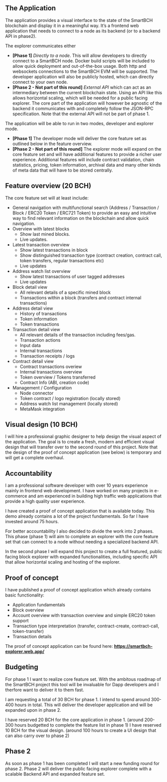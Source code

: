 ## The Application
The application provides a visual interface to the state of the SmartBCH blockchain and display it in a meaningful way. It’s a frontend web application that needs to connect to a node as its backend (or to a backend API in phase2).

The explorer communicates either
- **[Phase 1]** *Directly to a node*.
This will allow developers to directly connect to a SmartBCH node. Docker build scripts will be included to allow quick deployment and out-of-the-box usage. Both http and websockets connections to the SmartBCH EVM will be supported. The developer application will also be publicly hosted, which can directly connect to your own node.
- **[Phase 2 - Not part of this round]** *External API* which can act as an intermediary between the current blockchain state. Using an API like this allows horizontal scaling, which will be needed for a public facing explorer. The core part of the application will however be agnostic of the backend it communicates with and completely follow the JSON-RPC specification. Note that the external API will not be part of phase 1.

The application will be able to run in two modes, developer and explorer mode.
- **[Phase 1]**
The developer mode will deliver the core feature set as outlined below in the feature overview.
- **[Phase 2 - Not part of this round]**
The explorer mode will expand on the core feature set and will have additional features to provide a richer user experience. Additional features will include contract validation, chain statistics, pricing, token information, archival data and many other kinds of meta data that will have to be stored centrally.

## Feature overview (20 BCH)
The core feature set will at least include:

- General navigation with multifunctional search (Address / Transaction / Block / ERC20 Token / ERC721 Token) to provide an easy and intuitive way to find relevant information on the blockchain and allow quick navigation.
- Overview with latest blocks
    - Show last mined blocks.
    - Live updates.
- Latest transaction overview
    - Show latest transactions in block
    - Show distinguished transaction type (contract creation, contract call, token transfers, regular transactions etc)
    - Live updates
- Address watch list overview
    - Show latest transactions of user tagged addresses
    - Live updates
- Block detail view
    - All relevant details of a specific mined block
    - Transactions within a block (transfers and contract internal transactions)
- Address detail view
    - History of transactions
    - Token information
    - Token transactions
- Transaction detail view
    - All relevant details of the transaction including fees/gas.
    - Transaction actions
    - Input data
    - Internal transactions
    - Transaction receipts / logs
- Contract detail view
    - Contract transactions overiew
    - Internal transactions overview
    - Token overview / Tokens transferred
    - Contract Info (ABI, creation code)
- Management / Configuration
    - Node connector
    - Token contract / logo registration (locally stored)
    - Address watch list management (locally stored)
    - MetaMask integration

## Visual design (10 BCH)
I will hire a professional graphic designer to help design the visual aspect of the application. The goal is to create a fresh, modern and efficient visual design that will transfer over to the second round of this project. Note that the design of the proof of concept application (see below) is temporary and will get a complete overhaul.

## Accountability
I am a professional software developer with over 10 years experience mainly in frontend web development. I have worked on many projects in e-commerce and am experienced in building high traffic web applications that provide a high quality user experience.

I have created a proof of concept application that is available today. This demo already contains a lot of the project fundamentals. So far I have invested around 75 hours.

For better accountability I also decided to divide the work into 2 phases. This phase (phase 1) will aim to complete an explorer with the core feature set that can connect to a node without needing a specialized backend API.

In the second phase I will expand this project to create a full featured, public facing block explorer with expanded functionalities, including specific API that allow horizontal scaling and hosting of the explorer.

## Proof of concept
I have published a proof of concept application which already contains basic functionality:
- Application fundamentals
- Block overview
- Account overview with transaction overview and simple ERC20 token support
- Transaction type interpretation (transfer, contract-create, contract-call, token-transfer)
- Transaction details

The proof of concept application can be found here:
**https://smartbch-explorer.web.app/**

## Budgeting
For phase 1 I want to realize core feature set. With the ambitous roadmap of the SmartBCH project this tool will be invaluable for Dapp developers and I therfore want to deliver it to them fast.

I am requesting a total of 30 BCH for phase 1. I intend to spend around 300-400 hours in total. This will deliver the developer application and will be expanded upon in phase 2.

I have reserved 20 BCH for the core application in phase 1. (around 200-300 hours budgetted to complete the feature list in phase 1)
I have reserved 10 BCH for the visual design. (around 100 hours to create a UI design that can also carry over to phase 2)

## Phase 2
As soon as phase 1 has been completed I will start a new funding round for phase 2. Phase 2 will deliver the public facing explorer complete with a scalable Backend API and expanded feature set.
